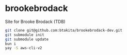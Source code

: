 # brookebrodack
Site for Brooke Brodack (TDB)

```sh
git clone git@github.com:btakita/brookebrodack-dev.git
git submodule init
git submodule update
bun i
yay -S aws-cli-v2
```
